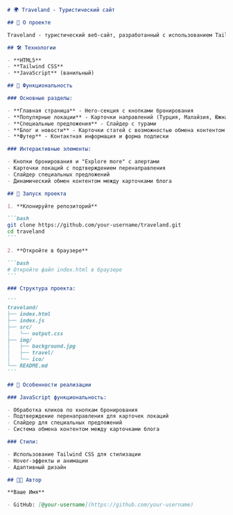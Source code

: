 ````markdown
# 🌍 Traveland - Туристический сайт

## 📖 О проекте

Traveland - туристический веб-сайт, разработанный с использованием Tailwind CSS и JavaScript. Сайт предлагает пользователям информацию о популярных направлениях для путешествий.

## 🛠 Технологии

- **HTML5**
- **Tailwind CSS**
- **JavaScript** (ванильный)

## 🎯 Функциональность

### Основные разделы:

- **Главная страница** - Hero-секция с кнопками бронирования
- **Популярные локации** - Карточки направлений (Турция, Малайзия, Южная Корея)
- **Специальные предложения** - Слайдер с турами
- **Блог и новости** - Карточки статей с возможностью обмена контентом
- **Футер** - Контактная информация и форма подписки

### Интерактивные элементы:

- Кнопки бронирования и "Explore more" с алертами
- Карточки локаций с подтверждением перенаправления
- Слайдер специальных предложений
- Динамический обмен контентом между карточками блога

## 🚀 Запуск проекта

1. **Клонируйте репозиторий**

```bash
git clone https://github.com/your-username/traveland.git
cd traveland
```

2. **Откройте в браузере**

```bash
# Откройте файл index.html в браузере
```

### Структура проекта:

```
traveland/
├── index.html
├── index.js
├── src/
│   └── output.css
├── img/
│   ├── background.jpg
│   ├── travel/
│   └── ico/
└── README.md
```

## 📄 Особенности реализации

### JavaScript функциональность:

- Обработка кликов по кнопкам бронирования
- Подтверждение перенаправления для карточек локаций
- Слайдер для специальных предложений
- Система обмена контентом между карточками блога

### Стили:

- Использование Tailwind CSS для стилизации
- Hover-эффекты и анимации
- Адаптивный дизайн

## 👨‍💻 Автор

**Ваше Имя**

- GitHub: [@your-username](https://github.com/your-username)
````
